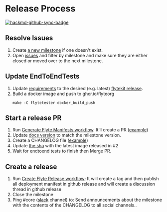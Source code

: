 # Release Process

[![hackmd-github-sync-badge](https://hackmd.io/sVOAyv6LTwiQllQUctxP1w/badge)](https://hackmd.io/sVOAyv6LTwiQllQUctxP1w)

## Resolve Issues
1. Create [a new milestone](https://github.com/flyteorg/flyte/milestones) if one doesn't exist.
1. Open [issues](https://github.com/flyteorg/flyte/issues) and filter by milestone and make sure they are either closed or moved over to the next milestone.
## Update EndToEndTests
1. Update [requirements](https://github.com/flyteorg/flytetools/blob/master/flytetester/requirements.txt#L1) to the desired (e.g. latest) [flytekit release](https://github.com/flyteorg/flytekit/releases).
1. Build a docker image and push to ghcr.io/flyteorg
   ```prompt
   make -C flytetester docker_build_push
   ```
## Start a release PR
1. Run [Generate Flyte Manifests workflow](https://github.com/flyteorg/flyte/actions/workflows/generate-flyte-manifest.yml). It’ll create a PR ([example](https://github.com/flyteorg/flyte/pull/888))
1. Update [docs version](https://github.com/flyteorg/flyte/blob/master/rsts/conf.py#L28) to match the milestone version.
1. Create a CHANGELOG file ([example](https://github.com/flyteorg/flyte/pull/888/files#diff-0c33dda4ecbd7e1116ddce683b5e143d85b22e43223ca258ecc571fb3b240a57))
1. Update [the sha](https://github.com/flyteorg/flyte/blob/master/end2end/tests/endtoend.yaml#L14) with the latest image released in #2
1. Wait for endtoend tests to finish then Merge PR.
## Create a release
1. Run [Create Flyte Release workflow](https://github.com/flyteorg/flyte/actions/workflows/create-release.yml):
   It will create a tag and then publish all deployment manifest in github release and will create a discussion thread in github release 
1. Close the milestone
1. Ping #core ([slack](https://flyte-org.slack.com/) channel) to: Send announcements about the milestone with the contents of the CHANGELOG to all social channels..
